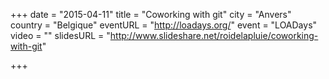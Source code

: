 +++
date = "2015-04-11"
title = "Coworking with git"
city = "Anvers"
country = "Belgique"
eventURL = "http://loadays.org/"
event = "LOADays"
video = ""
slidesURL = "http://www.slideshare.net/roidelapluie/coworking-with-git"

+++


